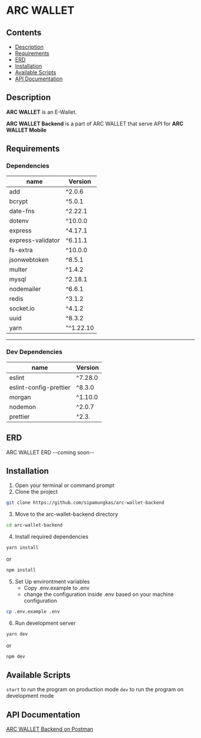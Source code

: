 # ARC WALLET

## Contents

- [Description](#description)
- [Requirements](#requirements)
- [ERD](#erd)
- [Installation](#installation)
- [Available Scripts](#available-scripts)
- [API Documentation](#api-documentation)

## Description

**ARC WALLET** is an E-Wallet.

**ARC WALLET Backend** is a part of ARC WALLET that serve API for **ARC WALLET Mobile**

## Requirements

### Dependencies

| name              | Version   |
| ----------------- | --------- |
| add               | ^2.0.6    |
| bcrypt            | ^5.0.1    |
| date-fns          | ^2.22.1   |
| dotenv            | ^10.0.0   |
| express           | ^4.17.1   |
| express-validator | ^6.11.1   |
| fs-extra          | ^10.0.0   |
| jsonwebtoken      | ^8.5.1    |
| multer            | ^1.4.2    |
| mysql             | ^2.18.1   |
| nodemailer        | ^6.6.1    |
| redis             | ^3.1.2    |
| socket.io         | ^4.1.2    |
| uuid              | ^8.3.2    |
| yarn              | "^1.22.10 |

---

### Dev Dependencies

| name                   | Version |
| ---------------------- | ------- |
| eslint                 | ^7.28.0 |
| eslint-config-prettier | ^8.3.0  |
| morgan                 | ^1.10.0 |
| nodemon                | ^2.0.7  |
| prettier               | ^2.3.   |

## ERD

ARC WALLET ERD
--coming soon--

## Installation

1. Open your terminal or command prompt
2. Clone the project

```bash
git clone https://github.com/sipamungkas/arc-wallet-backend
```

3. Move to the arc-wallet-backend directory

```bash
cd arc-wallet-backend
```

4. Install required dependencies

```bash
yarn install
```

or

```bash
npm install
```

5. Set Up environtment variables
   - Copy .env.example to .env
   - change the configuration inside .env based on your machine configuration

```bash
cp .env.example .env
```

6. Run development server

```bash
yarn dev
```

or

```bash
npm dev
```

## Available Scripts

`start` to run the program on production mode
`dev` to run the program on development mode

## API Documentation

[ARC WALLET Backend on Postman](https://documenter.getpostman.com/view/6708077/TzeRo9Ta)
